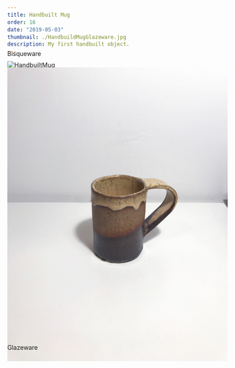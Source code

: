 ```yaml
---
title: Handbuilt Mug
order: 16
date: "2019-05-03"
thumbnail: ./HandbuildMugGlazeware.jpg
description: My first handbuilt object.
---
```


<div class="kg-width-full">

![HandbuiltMug](./HandbuiltMugBisqueware.jpg)

<p style="margin-top: -6vw">
Bisqueware
</p>
</div>

<div class="kg-width-full">

![HandbuiltMug](./HandbuildMugGlazeware.jpg)

<p style="margin-top: -6vw">
Glazeware
</p>
</div>
